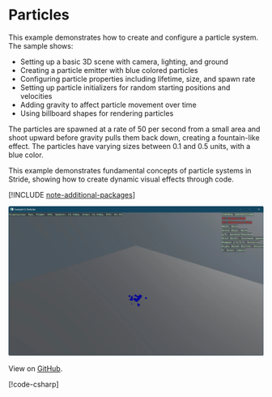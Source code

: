 # Particles

This example demonstrates how to create and configure a particle system. The sample shows:

- Setting up a basic 3D scene with camera, lighting, and ground
- Creating a particle emitter with blue colored particles
- Configuring particle properties including lifetime, size, and spawn rate
- Setting up particle initializers for random starting positions and velocities
- Adding gravity to affect particle movement over time
- Using billboard shapes for rendering particles

The particles are spawned at a rate of 50 per second from a small area and shoot upward before gravity pulls them back down, creating a fountain-like effect. The particles have varying sizes between 0.1 and 0.5 units, with a blue color.

This example demonstrates fundamental concepts of particle systems in Stride, showing how to create dynamic visual effects through code.

[!INCLUDE [note-additional-packages](../../../includes/manual/examples/note-additional-packages.md)]

![Stride UI Example](media/stride-game-engine-example-12-particles.webp)

View on [GitHub](https://github.com/stride3d/stride-community-toolkit/tree/main/examples/code-only/Example12_Particles).

[!code-csharp[](../../../../examples/code-only/Example12_Particles/Program.cs)]